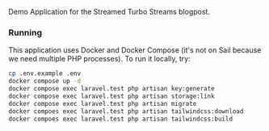 Demo Application for the Streamed Turbo Streams blogpost.

### Running

This application uses Docker and Docker Compose (it's not on Sail because we need multiple PHP processes). To run it locally, try:

```bash
cp .env.example .env
docker compose up -d
docker compose exec laravel.test php artisan key:generate
docker compose exec laravel.test php artisan storage:link
docker compose exec laravel.test php artisan migrate
docker compoes exec laravel.test php artisan tailwindcss:download
docker compoes exec laravel.test php artisan tailwindcss:build
```
